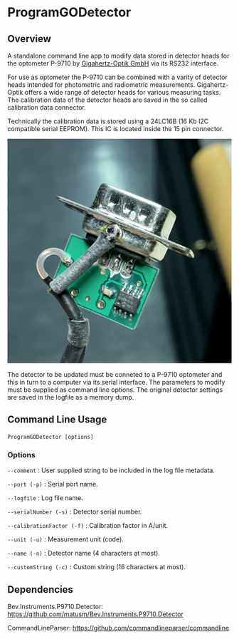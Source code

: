 ProgramGODetector
=================

## Overview

A standalone command line app to modify data stored in detector heads for the optometer P-9710 by [Gigahertz-Optik GmbH](https://www.gigahertz-optik.com/) via its RS232 interface.

For use as optometer the P-9710 can be combined with a varity of detector heads intended for photometric and radiometric measurements. Gigahertz-Optik offers a wide range of detector heads for various measuring tasks. The calibration data of the detector heads are saved in the so called calibration data connector.

Technically the calibration data is stored using a 24LC16B (16 Kb I2C compatible serial EEPROM). This IC is located inside the 15 pin connector.

![Image of connector interior](IMG_5412.jpg)

The detector to be updated must be conneted to a P-9710 optometer and this in turn to a computer via its serial interface. The parameters to modify must be supplied as command line options. The original detector settings are saved in the logfile as a memory dump.


## Command Line Usage

```
ProgramGODetector [options]
```

### Options

`--comment` : User supplied string to be included in the log file metadata.

`--port (-p)` : Serial port name.

`--logfile` : Log file name.

`--serialNumber (-s)` : Detector serial number.

`--calibrationFactor (-f)` : Calibration factor in A/unit.

`--unit (-u)` : Measurement unit (code).

`--name (-n)` : Detector name (4 characters at most).

`--customString (-c)` : Custom string (16 characters at most).


## Dependencies

Bev.Instruments.P9710.Detector: https://github.com/matusm/Bev.Instruments.P9710.Detector

CommandLineParser: https://github.com/commandlineparser/commandline 



